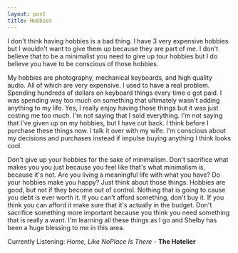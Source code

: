 ```yaml
---
layout: post
title: Hobbies
---
```


I don't think having hobbies is a bad thing. I have 3 very expensive hobbies but I wouldn't want to give them up because they are part of me. I don't believe that to be a minimalist you need to give up tour hobbies but I do believe you have to be conscious of those hobbies. 

My hobbies are photography, mechanical keyboards, and high quality audio. All of which are very expensive. I used to have a real problem. Spending hundreds of dollars on keyboard things every time o got paid. I was spending way too much on something that ultimately wasn't adding anything to my life. Yes, I really enjoy having those things but it was just costing me too much. I'm not saying that I sold everything. I'm not saying that I've given up on my hobbies, but I have cut back. I think before I purchase these things now. I talk it over with my wife. I'm conscious about my decisions and purchases instead if impulse buying anything I think looks cool. 

Don't give up your hobbies for the sake of minimalism. Don't sacrifice what makes you you just because you feel like that's what minimalism is, because it's not. Are you living a meaningful life with what you have? Do your hobbies make you happy? Just think about those things. Hobbies are good, but not if they become out of control. Nothing that is going to cause you debt is ever worth it. If you can't afford something, don't buy it. If you think you can afford it make sure that it's actually in the budget. Don't sacrifice something more important because you think you need something that is really a want. I'm learning all these things as I go and Shelby has been a huge blessing to me in this area. 

Currently Listening: *Home, Like NoPlace Is There* - **The Hotelier**

